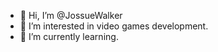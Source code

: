 - 👋 Hi, I’m @JossueWalker
- 👀 I’m interested in video games development.
- 🌱 I’m currently learning.

<!---
JossueWalker/JossueWalker is a ✨ special ✨ repository because its `README.md` (this file) appears on your GitHub profile.
You can click the Preview link to take a look at your changes.
--->
